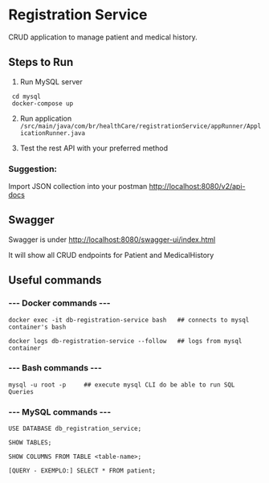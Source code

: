 # Registration Service
CRUD application to manage patient and medical history.


## Steps to Run

1. Run MySQL server
```shell
 cd mysql
 docker-compose up
```

2. Run application
`/src/main/java/com/br/healthCare/registrationService/appRunner/ApplicationRunner.java`


3. Test the rest API with your preferred method

### Suggestion:
Import JSON collection into your postman [http://localhost:8080/v2/api-docs](http://localhost:8080/v2/api-docs)

## Swagger

Swagger is under [http://localhost:8080/swagger-ui/index.html](http://localhost:8080/swagger-ui/index.html)

It will show all CRUD endpoints for Patient and MedicalHistory

## Useful commands

### --- Docker commands ---
```
docker exec -it db-registration-service bash   ## connects to mysql container's bash
```
```
docker logs db-registration-service --follow   ## logs from mysql container
```

### --- Bash commands ---
```
mysql -u root -p     ## execute mysql CLI do be able to run SQL Queries
```

### --- MySQL commands ---
```
USE DATABASE db_registration_service;
```
```
SHOW TABLES;
```
```
SHOW COLUMNS FROM TABLE <table-name>;
```
```
[QUERY - EXEMPLO:] SELECT * FROM patient; 
```
